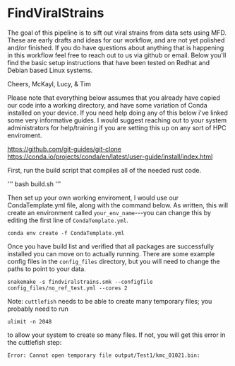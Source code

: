 # FindViralStrains
The goal of this pipeline is to sift out viral strains from data sets using MFD.
These are early drafts and ideas for our workflow, and are not yet polished and/or finished.
If you do have questions about anything that is happening in this workflow feel free to reach
out to us via github or email. Below you'll find the basic setup instructions that have been
tested on Redhat and Debian based Linux systems. 

Cheers,
McKayl, Lucy, & Tim


Please note that everything below assumes that you already have copied our code into a working
directory, and have some variation of Conda installed on your device. If you need help doing any of
this below i've linked some very informative guides. I would suggest reaching out to your system
administrators for help/training if you are setting this up on any sort of HPC enviroment.

https://github.com/git-guides/git-clone
https://conda.io/projects/conda/en/latest/user-guide/install/index.html

First, run the build script that compiles all of the needed rust code. 

'''
bash build.sh
'''

Then set up your own working enviroment, I would use our CondaTemplate.yml file, along with the
command below. As written, this will create an environment called `your_env_name`---you can change this by editing
the first line of `CondaTemplate.yml`.

```
conda env create -f CondaTemplate.yml
```

Once you have build list and verified that all packages are successfully installed you can move on to
actually running. There are some example config files in the `config_files` directory, but you will need to change the paths to point to your data.

```
snakemake -s findviralstrains.smk --configfile config_files/no_ref_test.yml --cores 2
```

Note: `cuttlefish` needs to be able to create many temporary files; you probably need to run
```
ulimit -n 2048
```
to allow your system to create so many files. If not, you will get this error in the cuttlefish step:
```
Error: Cannot open temporary file output/Test1/kmc_01021.bin:
```
